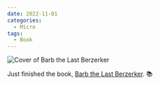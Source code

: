 ```yaml
---
date: 2022-11-01
categories:
  - Micro
tags:
  - Book
---
```


![Cover of Barb the Last Berzerker](https://i.gr-assets.com/images/S/compressed.photo.goodreads.com/books/1630535408l/56980444.jpg)

Just finished the book, [Barb the Last Berzerker](https://www.goodreads.com/review/show/4888103730?utm_medium=api&utm_source=rss). 📚